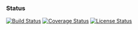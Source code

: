 ### Status
[![Build Status](https://travis-ci.org/dzlab/sentimentpy.png)](https://travis-ci.org/dzlab/sentimentpy)
[![Coverage Status](https://coveralls.io/repos/dzlab/sentimentpy/badge.png?branch=master)](https://coveralls.io/r/dzlab/sentimentpy?branch=master)
[![License Status](http://img.shields.io/badge/license-MIT-red.svg)](http://img.shields.io/badge/license-MIT-red.svg)
